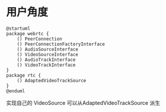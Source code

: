 # 用户角度
```plantuml
@startuml
package webrtc {
    () PeerConnection
    () PeerConnectionFactoryInterface
    () AudioSourceInterface
    () VideoSourceInterface
    () AudioTrackInterface
    () VideoTrackInterface
}
package rtc {
    () AdaptedVideoTrackSource 
}
@enduml
```

实现自己的 VideoSource 可以从AdaptedVideoTrackSource 派生